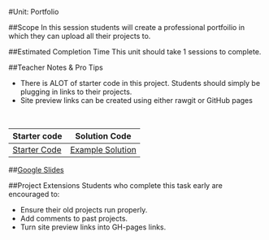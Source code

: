 #Unit: Portfolio


##Scope
In this session students will create a professional portfoilio in which they can upload all their projects to.

##Estimated Completion Time
This unit should take 1 sessions to complete. 

##Teacher Notes & Pro Tips
* There is ALOT of starter code in this project. Students should simply be plugging in links to their projects.
* Site preview links can be created using either rawgit or GitHub pages

<br>


| Starter code | Solution Code |
|-------|-------|
|[Starter Code](https://github.com/ScriptEdcurriculum/Portfolio_Advanced) | [Example Solution](bijesse.com)|

##[Google Slides](https://docs.google.com/presentation/d/1n5jYLGwAqVsr5XrGREWyTVKOeUPRQvlPCE-WyIV-4hI/edit?usp=sharing)

##Project Extensions
Students who complete this task early are encouraged to:

* Ensure their old projects run properly.
* Add comments to past projects.
* Turn site preview links into GH-pages links.




